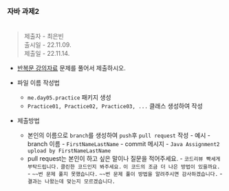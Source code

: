 <br/>

### 자바 과제2 <br/><br/>
> 제출자 - 최은빈    
> 출시일 - 22.11.09.  
> 제출일 - 22.11.14.    
    
- [반복문 강의자료](https://echoiing-fastcampus.notion.site/7d20f2d1f1d947548e41f8ce1040a753) 문제를 풀어서 제출하시오.  

- 파일 이름 작성법
  - ````me.day05.practice```` 패키지 생성
  - ````Practice01, Practice02, Practice03, ...````  클래스 생성하여 작성
- 제출방법
  - 본인의 이름으로 ````branch````를 생성하여 ````push````후 ````pull request```` 작성
        - 예시 
            - branch 이름 - ````FirstNameLastName````
            - commit 메시지 - ````Java Assignment2 upload by FirstNameLastName````
  - pull request는 본인이 하고 싶은 말이나 질문을 적어주세요.
        - ````코드리뷰 빡세게 부탁드립니다.```` ````클린한 코드인지 봐주세요.```` ````이 코드의 조금 더 나은 방법이 있을까요.````
        - ````~~번 문제 풀지 못했습니다.```` ````~~번 문제 풀이 방법을 알려주시면 감사하겠습니다.````
        - ````결과는 나왔는데 맞는지 모르겠습니다.````
  
  
 <br/> 
